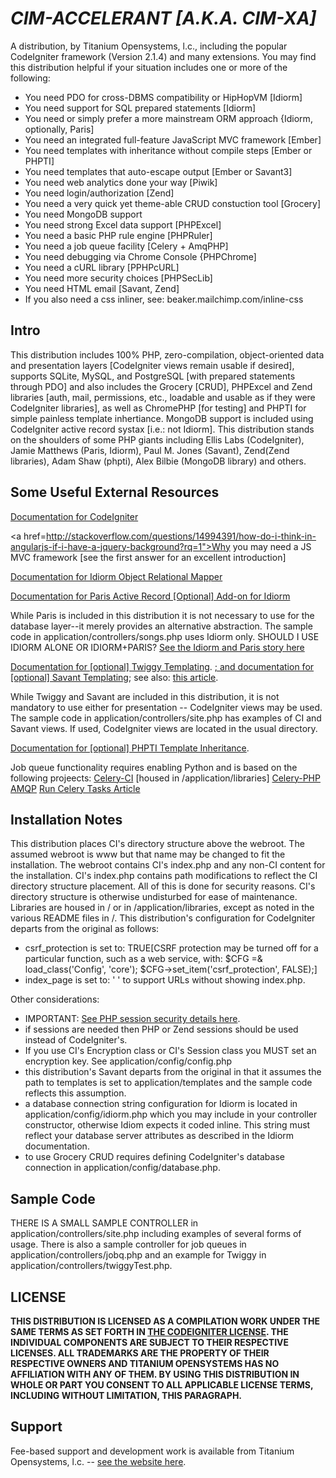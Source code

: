 *CIM-ACCELERANT [A.K.A. CIM-XA]*
==============================

A distribution, by Titanium Opensystems, l.c., including the popular CodeIgniter framework (Version 2.1.4) and many extensions. 
You may find this distribution helpful if your situation includes one or more of the following:

- You need PDO for cross-DBMS compatibility or HipHopVM [Idiorm] 
- You need support for SQL prepared statements [Idiorm]
- You need or simply prefer a more mainstream ORM approach {Idiorm, optionally, Paris]
- You need an integrated full-feature JavaScript MVC framework [Ember]
- You need templates with inheritance without compile steps [Ember or PHPTI]
- You need templates that auto-escape output [Ember or Savant3]
- You need web analytics done your way [Piwik]
- You need login/authorization [Zend]
- You need a very quick yet theme-able CRUD constuction tool [Grocery]
- You need MongoDB support 
- You need strong Excel data support [PHPExcel]
- You need a basic PHP rule engine [PHPRuler]
- You need a job queue facility [Celery + AmqPHP]
- You need debugging via Chrome Console {PHPChrome]
- You need a cURL library [PPHPcURL]
- You need more security choices [PHPSecLib]
- You need HTML email [Savant, Zend]
- If you also need a css inliner, see: beaker.mailchimp.com/inline-css

Intro
-----------------

This distribution includes 100% PHP, zero-compilation, object-oriented data and presentation layers [CodeIgniter views remain usable if desired], 
supports SQLite, MySQL, and PostgreSQL [with prepared statements through PDO] and also includes the Grocery [CRUD], PHPExcel and Zend libraries 
[auth, mail, permissions, etc., loadable and usable as if they were CodeIgniter libraries], as well as ChromePHP [for testing] 
and PHPTI for simple painless template inhertiance. MongoDB support is included using CodeIgniter active record systax [i.e.: not Idiorm]. 
This distribution stands on the shoulders of some PHP giants including Ellis Labs (CodeIgniter), Jamie Matthews (Paris, Idiorm), 
Paul M. Jones (Savant), Zend(Zend libraries), Adam Shaw (phpti), Alex Bilbie (MongoDB library) and others. 

Some Useful External Resources
-----------------

<a href="http://ellislab.com/codeigniter/user-guide/toc.html">Documentation for CodeIgniter</a>

<a href=http://stackoverflow.com/questions/14994391/how-do-i-think-in-angularjs-if-i-have-a-jquery-background?rq=1">Why 
you may need a JS MVC framework [see the first answer for an excellent introduction]</a>

<a href="http://idiorm.readthedocs.org/en/latest/">Documentation for Idiorm Object Relational Mapper</a>

<a href="http://paris.readthedocs.org/en/latest/">Documentation for Paris Active Record [Optional] Add-on for Idiorm</a> 

While Paris is included in this distribution it is not necessary to use for the database layer--it merely provides an alternative 
abstraction. The sample code in application/controllers/songs.php uses Idiorm only.
SHOULD I USE IDIORM ALONE OR IDIORM+PARIS? <a href="http://j4mie.github.io/idiormandparis/">See the Idiorm and Paris story here</a>

<a href="http://edmundask.github.io/codeigniter-twiggy/">Documentation for [optional] Twiggy Templating</a>.
<a href="http://phpsavant.com/docs/">; and documentation for [optional] Savant Templating</a>; see also: 
<a href="http://devzone.zend.com/1542/creating-modular-template-based-interfaces-with-savant/">this article</a>. 

While Twiggy and Savant are included in this distribution, it is not mandatory to use either for presentation -- CodeIgniter views may be used. 
The sample code in application/controllers/site.php has examples of CI and Savant views. If used, CodeIgniter views are located 
in the usual directory. 

<a href="http://phpti.com/">Documentation for [optional] PHPTI Template Inheritance</a>. 

Job queue functionality requires enabling Python and is based on the following projeects: 
<a href="https://github.com/hussaintamboli/Celery-CI">Celery-CI</a> [housed in /application/libraries]
<a href="https://github.com/gjedeer/celery-php">Celery-PHP</a> 
<a href="http://www.php.net/manual/en/amqp.setup.php">AMQP</a> 
<a href="http://www.toforge.com/2011/01/run-celery-tasks-from-php/">Run Celery Tasks Article</a>

Installation Notes
-----

This distribution places CI's directory structure above the webroot. The assumed webroot is www but that name may be changed to fit the 
installation. The webroot contains CI's index.php and any non-CI content for the installation. CI's index.php contains path modifications 
to reflect the CI directory structure placement. All of this is done for security reasons. CI's directory structure is otherwise undisturbed 
for ease of maintenance.
Libraries are housed in / or in /application/libraries, except as noted in the various README files in /. 
This distribution's configuration for CodeIgniter departs from the original as follows: 
- csrf_protection is set to: TRUE[CSRF protection may be turned off for a particular function, such as a web service, with: 
$CFG =& load_class('Config', 'core'); $CFG->set_item('csrf_protection', FALSE);] 
- index_page is set to: ' ' to support URLs without showing index.php. 

Other considerations:
- IMPORTANT: <a href="http://www.php.net/manual/en/session.security.php">See PHP session security details here</a>. 
- if sessions are needed then PHP or Zend sessions should be used instead of CodeIgniter's. 
- If you use CI's Encryption class or CI's Session class you MUST set an encryption key.  See application/config/config.php
- this distribution's Savant departs from the original in that it assumes the path to templates is set to application/templates 
and the sample code reflects this assumption. 
- a database connection string configuration for Idiorm is located in application/config/idiorm.php which you may include in your 
controller constructor, otherwise Idiom expects it coded inline. This string must reflect your database server attributes as 
described in the Idiorm documentation. 
- to use Grocery CRUD requires defining CodeIgniter's database connection in application/config/database.php. 

Sample Code
-----------
THERE IS A SMALL SAMPLE CONTROLLER in application/controllers/site.php including examples of several forms of usage. There is also a 
sample controller for job queues in application/controllers/jobq.php and an example for Twiggy in application/controllers/twiggyTest.php.

LICENSE
-------
**THIS DISTRIBUTION IS LICENSED AS A COMPILATION WORK UNDER THE SAME TERMS AS SET FORTH IN 
<A HREF="http://ellislab.com/codeigniter/user-guide/license.html">THE CODEIGNITER LICENSE</A>. THE INDIVIDUAL COMPONENTS ARE SUBJECT TO THEIR 
RESPECTIVE LICENSES. ALL TRADEMARKS ARE THE PROPERTY OF THEIR RESPECTIVE OWNERS AND TITANIUM OPENSYSTEMS HAS NO AFFILIATION WITH ANY OF THEM. 
BY USING THIS DISTRIBUTION IN WHOLE OR PART YOU CONSENT TO ALL APPLICABLE LICENSE TERMS, INCLUDING WITHOUT LIMITATION, THIS PARAGRAPH.**

Support
-------
Fee-based support and development work is available from Titanium Opensystems, l.c. -- 
<a href="//my-titaniumcloud.rhcloud.com">see the website here</a>.

